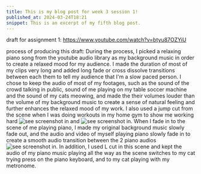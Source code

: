```yaml
---
title: This is my blog post for week 3 session 1!
published_at: 2024-03-24T18:21
snippet: This is an excerpt of my fifth blog post.
---
```


draft for assignment 1:
https://www.youtube.com/watch?v=btyu87OZYiU

process of producing this draft:
During the process, I picked a relaxing piano song from the youtube audio library as my background music in order to create a relaxed mood for my audience. I made the duration of most of my clips very long and added long fade or cross dissolve transitions between each them to tell my audience that I'm a slow paced person. I chose to keep the audio of most of my footages, such as the sound of the crowd talking in public, sound of me playing on my table soccer machine and the sound of my cats meowing, and made the their volumes louder than the volume of my background music to create a sense of natural feeling and further enhances the relaxed mood of my work. I also used a jump cut from the scene when I was doing workouts in my home gym to show me working hard ![see screenshot in](/w01s1/gymwork1.png) and ![see screenshot in](/w01s1/gymwork2.png). When I fade in to the scene of me playing piano, I made my original background music slowly fade out, and the audio and video of myself playing piano slowly fade in to create a smooth audio transition between the 2 piano audios ![see screenshot in](/w01s1/audiofadeinandout.png). In addition, I used L cut in this scene and kept the audio of my piano music playing all the way as the scene switches to my cat trying press on the piano keyboard, and to my cat playing with my metronome.


